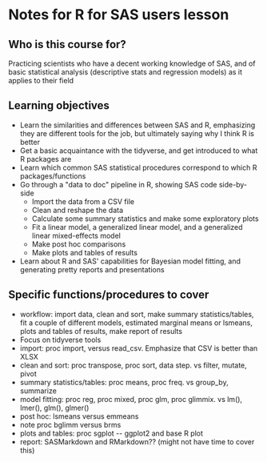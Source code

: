 # Notes for R for SAS users lesson

## Who is this course for?

Practicing scientists who have a decent working knowledge of SAS, and of basic statistical analysis (descriptive stats and regression models) as it applies to their field

## Learning objectives

- Learn the similarities and differences between SAS and R, emphasizing they are different tools for the job, but ultimately saying why I think R is better
- Get a basic acquaintance with the tidyverse, and get introduced to what R packages are 
- Learn which common SAS statistical procedures correspond to which R packages/functions
- Go through a "data to doc" pipeline in R, showing SAS code side-by-side
  + Import the data from a CSV file
  + Clean and reshape the data
  + Calculate some summary statistics and make some exploratory plots
  + Fit a linear model, a generalized linear model, and a generalized linear mixed-effects model
  + Make post hoc comparisons
  + Make plots and tables of results
- Learn about R and SAS' capabilities for Bayesian model fitting, and generating pretty reports and presentations  


## Specific functions/procedures to cover

- workflow: import data, clean and sort, make summary statistics/tables, fit a couple of different models, estimated marginal means or lsmeans, plots and tables of results, make report of results
- Focus on tidyverse tools
- import: proc import, versus read_csv. Emphasize that CSV is better than XLSX
- clean and sort: proc transpose, proc sort, data step. vs filter, mutate, pivot
- summary statistics/tables: proc means, proc freq. vs group_by, summarize
- model fitting: proc reg, proc mixed, proc glm, proc glimmix. vs lm(), lmer(), glm(), glmer()
- post hoc: lsmeans versus emmeans
- note proc bglimm versus brms
- plots and tables: proc sgplot -- ggplot2 and base R plot
- report: SASMarkdown and RMarkdown?? (might not have time to cover this)
